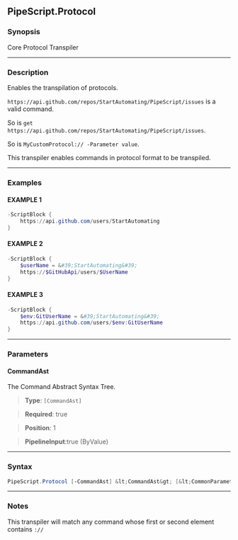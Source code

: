 
PipeScript.Protocol
-------------------
### Synopsis
Core Protocol Transpiler

---
### Description

Enables the transpilation of protocols.

```https://api.github.com/repos/StartAutomating/PipeScript/issues``` is a valid command.

So is ```get https://api.github.com/repos/StartAutomating/PipeScript/issues```.

So is ```MyCustomProtocol:// -Parameter value```.

This transpiler enables commands in protocol format to be transpiled.

---
### Examples
#### EXAMPLE 1
```PowerShell
-ScriptBlock {
    https://api.github.com/users/StartAutomating
}
```

#### EXAMPLE 2
```PowerShell
-ScriptBlock {
    $userName = &#39;StartAutomating&#39;
    https://$GitHubApi/users/$UserName
}
```

#### EXAMPLE 3
```PowerShell
-ScriptBlock {
    $env:GitUserName = &#39;StartAutomating&#39;
    https://api.github.com/users/$env:GitUserName
}
```

---
### Parameters
#### **CommandAst**

The Command Abstract Syntax Tree.



> **Type**: ```[CommandAst]```

> **Required**: true

> **Position**: 1

> **PipelineInput**:true (ByValue)



---
### Syntax
```PowerShell
PipeScript.Protocol [-CommandAst] &lt;CommandAst&gt; [&lt;CommonParameters&gt;]
```
---
### Notes
This transpiler will match any command whose first or second element contains ```://```




